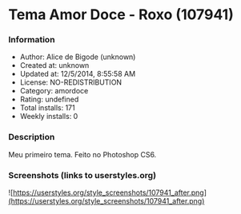 # Tema Amor Doce - Roxo (107941)

### Information
- Author: Alice de Bigode (unknown)
- Created at: unknown
- Updated at: 12/5/2014, 8:55:58 AM
- License: NO-REDISTRIBUTION
- Category: amordoce
- Rating: undefined
- Total installs: 171
- Weekly installs: 0


### Description
Meu primeiro tema. Feito no Photoshop CS6.


### Screenshots (links to userstyles.org)
![https://userstyles.org/style_screenshots/107941_after.png](https://userstyles.org/style_screenshots/107941_after.png)


